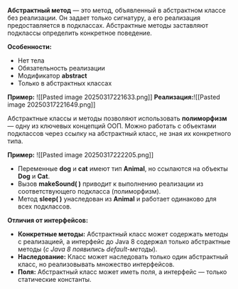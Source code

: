
**Абстрактный метод** — это метод, объявленный в абстрактном классе без реализации. Он задает только сигнатуру, а его реализация предоставляется в подклассах. Абстрактные методы заставляют подклассы определить конкретное поведение.

**Особенности:**
- Нет тела
- Обязательность реализации
- Модификатор **abstract**
- Только в абстрактных классах

**Пример:**
![[Pasted image 20250317221633.png]]
**Реализация:**![[Pasted image 20250317221649.png]]

Абстрактные классы и методы позволяют использовать **полиморфизм** — одну из ключевых концепций ООП. Можно работать с объектами подклассов через ссылку на абстрактный класс, не зная их конкретного типа.

**Пример:**
![[Pasted image 20250317222205.png]]
- Переменные **dog** и **cat** имеют тип **Animal**, но ссылаются на объекты **Dog** и **Cat**.
- Вызов **makeSound( )** приводит к выполнению реализации из соответствующего подкласса (полиморфизм).
- Метод **sleep( )** унаследован из **Animal** и работает одинаково для всех подклассов.

**Отличия от интерфейсов:**
- **Конкретные методы:** Абстрактный класс может содержать методы с реализацией, а интерфейс до Java 8 содержал только абстрактные методы (*с Java 8 появились default-методы*).
- **Наследование:** Класс может наследовать только один абстрактный класс, но реализовывать множество интерфейсов.
- **Поля:** Абстрактный класс может иметь поля, а интерфейс — только статические константы.